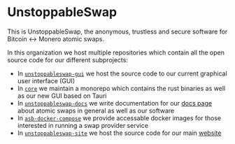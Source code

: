 # UnstoppableSwap
This is UnstoppableSwap, the anonymous, trustless and secure software for Bitcoin <-> Monero atomic swaps. 

In this organization we host multiple repositories which contain all the open source code for our different subprojects:

 - In [`unstoppableswap-gui`](https://github.com/UnstoppableSwap/unstoppableswap-gui) we host the source code to our current graphical user interface (GUI) 
 - In [`core`](https://github.com/UnstoppableSwap/xmr-btc-swap) we maintain a monorepo which contains the rust binaries as well as our new GUI based on Tauri
 - In [`unstoppableswap-docs`](https://github.com/UnstoppableSwap/unstoppableswap-docs) we write documentation for our [docs page](https://docs.unstoppableswap.net) about atomic swaps in general as well as our software
 - In [`asb-docker-compose`](https://github.com/UnstoppableSwap/asb-docker-compose) we provide accessable docker images for those interested in running a swap provider service
 - In [`unstoppableswap-site`](https://github.com/UnstoppableSwap/unstoppableswap-site) we host the source code for our main [website](https://unstoppableswap.net/)
